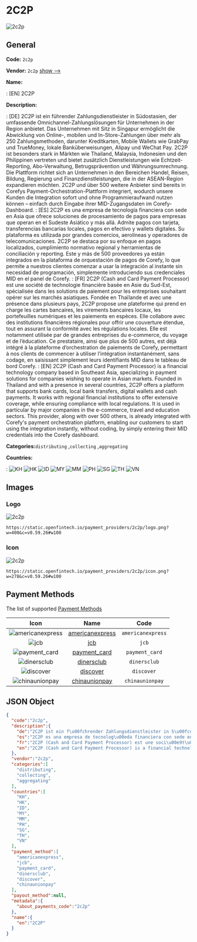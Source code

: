 
# 2C2P 
![2c2p](https://static.openfintech.io/payment_providers/2c2p/logo.png?w=400&c=v0.59.26#w100)  

## General 
 
**Code:** `2c2p` 
 
**Vendor:** `2c2p` [show -->](/vendors/2c2p/) 
 
**Name:** 
 
:	[EN] 2C2P 
 
**Description:** 
 
: [DE] 2C2P ist ein führender Zahlungsdienstleister in Südostasien, der umfassende Omnichannel-Zahlungslösungen für Unternehmen in der Region anbietet. Das Unternehmen mit Sitz in Singapur ermöglicht die Abwicklung von Online-, mobilen und In-Store-Zahlungen über mehr als 250 Zahlungsmethoden, darunter Kreditkarten, Mobile Wallets wie GrabPay und TrueMoney, lokale Banküberweisungen, Alipay und WeChat Pay. 2C2P ist besonders stark in Märkten wie Thailand, Malaysia, Indonesien und den Philippinen vertreten und bietet zusätzlich Dienstleistungen wie Echtzeit-Reporting, Abo-Verwaltung, Betrugsprävention und Währungsumrechnung. Die Plattform richtet sich an Unternehmen in den Bereichen Handel, Reisen, Bildung, Regierung und Finanzdienstleistungen, die in der ASEAN-Region expandieren möchten. 2C2P und über 500 weitere Anbieter sind bereits in Corefys Payment-Orchestration-Plattform integriert, wodurch unsere Kunden die Integration sofort und ohne Programmieraufwand nutzen können – einfach durch Eingabe ihrer MID-Zugangsdaten im Corefy-Dashboard. 
: [ES] 2C2P es una empresa de tecnología financiera con sede en Asia que ofrece soluciones de procesamiento de pagos para empresas que operan en el Sudeste Asiático y más allá. Admite pagos con tarjeta, transferencias bancarias locales, pagos en efectivo y wallets digitales. Su plataforma es utilizada por grandes comercios, aerolíneas y operadores de telecomunicaciones. 2C2P se destaca por su enfoque en pagos localizados, cumplimiento normativo regional y herramientas de conciliación y reporting. Este y más de 500 proveedores ya están integrados en la plataforma de orquestación de pagos de Corefy, lo que permite a nuestros clientes comenzar a usar la integración al instante sin necesidad de programación, simplemente introduciendo sus credenciales MID en el panel de Corefy. 
: [FR] 2C2P (Cash and Card Payment Processor) est une société de technologie financière basée en Asie du Sud-Est, spécialisée dans les solutions de paiement pour les entreprises souhaitant opérer sur les marchés asiatiques. Fondée en Thaïlande et avec une présence dans plusieurs pays, 2C2P propose une plateforme qui prend en charge les cartes bancaires, les virements bancaires locaux, les portefeuilles numériques et les paiements en espèces. Elle collabore avec des institutions financières régionales pour offrir une couverture étendue, tout en assurant la conformité avec les régulations locales. Elle est notamment utilisée par de grandes entreprises du e-commerce, du voyage et de l’éducation. Ce prestataire, ainsi que plus de 500 autres, est déjà intégré à la plateforme d’orchestration de paiements de Corefy, permettant à nos clients de commencer à utiliser l’intégration instantanément, sans codage, en saisissant simplement leurs identifiants MID dans le tableau de bord Corefy. 
: [EN] 2C2P (Cash and Card Payment Processor) is a financial technology company based in Southeast Asia, specializing in payment solutions for companies wishing to operate in Asian markets. Founded in Thailand and with a presence in several countries, 2C2P offers a platform that supports bank cards, local bank transfers, digital wallets and cash payments. It works with regional financial institutions to offer extensive coverage, while ensuring compliance with local regulations. It is used in particular by major companies in the e-commerce, travel and education sectors. This provider, along with over 500 others, is already integrated with Corefy's payment orchestration platform, enabling our customers to start using the integration instantly, without coding, by simply entering their MID credentials into the Corefy dashboard. 
 
**Categories:**`distributing` ,`collecting` ,`aggregating` 
 
 
**Countries:** 
 
:	![KH](https://cdnjs.cloudflare.com/ajax/libs/flag-icon-css/3.3.0/flags/4x3/kh.svg#w24) 	![HK](https://cdnjs.cloudflare.com/ajax/libs/flag-icon-css/3.3.0/flags/4x3/hk.svg#w24) 	![ID](https://cdnjs.cloudflare.com/ajax/libs/flag-icon-css/3.3.0/flags/4x3/id.svg#w24) 	![MY](https://cdnjs.cloudflare.com/ajax/libs/flag-icon-css/3.3.0/flags/4x3/my.svg#w24) 	![MM](https://cdnjs.cloudflare.com/ajax/libs/flag-icon-css/3.3.0/flags/4x3/mm.svg#w24) 	![PH](https://cdnjs.cloudflare.com/ajax/libs/flag-icon-css/3.3.0/flags/4x3/ph.svg#w24) 	![SG](https://cdnjs.cloudflare.com/ajax/libs/flag-icon-css/3.3.0/flags/4x3/sg.svg#w24) 	![TH](https://cdnjs.cloudflare.com/ajax/libs/flag-icon-css/3.3.0/flags/4x3/th.svg#w24) 	![VN](https://cdnjs.cloudflare.com/ajax/libs/flag-icon-css/3.3.0/flags/4x3/vn.svg#w24)  

## Images 

### Logo 
 
![2c2p](https://static.openfintech.io/payment_providers/2c2p/logo.png?w=400&c=v0.59.26#w100)  

```
https://static.openfintech.io/payment_providers/2c2p/logo.png?w=400&c=v0.59.26#w100
```  

### Icon 
 
![2c2p](https://static.openfintech.io/payment_providers/2c2p/icon.png?w=278&c=v0.59.26#w100)  

```
https://static.openfintech.io/payment_providers/2c2p/icon.png?w=278&c=v0.59.26#w100
```  

## Payment Methods 
 
The list of supported [Payment Methods](/payment-methods/) 

|Icon|Name|Code| 
|:---:|:---:|:---:| 
|![americanexpress](https://static.openfintech.io/payment_methods/americanexpress/icon.svg?w=278&c=v0.59.26#w100) |[americanexpress](/payment-methods/americanexpress/)|`americanexpress`| 
|![jcb](https://static.openfintech.io/payment_methods/jcb/icon.png?w=278&c=v0.59.26#w100) |[jcb](/payment-methods/jcb/)|`jcb`| 
|![payment_card](https://static.openfintech.io/payment_methods/payment_card/icon.svg?w=278&c=v0.59.26#w100) |[payment_card](/payment-methods/payment_card/)|`payment_card`| 
|![dinersclub](https://static.openfintech.io/payment_methods/dinersclub/icon.svg?w=278&c=v0.59.26#w100) |[dinersclub](/payment-methods/dinersclub/)|`dinersclub`| 
|![discover](https://static.openfintech.io/payment_methods/discover/icon.svg?w=278&c=v0.59.26#w100) |[discover](/payment-methods/discover/)|`discover`| 
|![chinaunionpay](https://static.openfintech.io/payment_methods/chinaunionpay/icon.svg?w=278&c=v0.59.26#w100) |[chinaunionpay](/payment-methods/chinaunionpay/)|`chinaunionpay`| 
 

## JSON Object 

```json
{
  "code":"2c2p",
  "description":{
    "de":"2C2P ist ein f\u00fchrender Zahlungsdienstleister in S\u00fcdostasien, der umfassende Omnichannel-Zahlungsl\u00f6sungen f\u00fcr Unternehmen in der Region anbietet. Das Unternehmen mit Sitz in Singapur erm\u00f6glicht die Abwicklung von Online-, mobilen und In-Store-Zahlungen \u00fcber mehr als 250 Zahlungsmethoden, darunter Kreditkarten, Mobile Wallets wie GrabPay und TrueMoney, lokale Bank\u00fcberweisungen, Alipay und WeChat Pay. 2C2P ist besonders stark in M\u00e4rkten wie Thailand, Malaysia, Indonesien und den Philippinen vertreten und bietet zus\u00e4tzlich Dienstleistungen wie Echtzeit-Reporting, Abo-Verwaltung, Betrugspr\u00e4vention und W\u00e4hrungsumrechnung. Die Plattform richtet sich an Unternehmen in den Bereichen Handel, Reisen, Bildung, Regierung und Finanzdienstleistungen, die in der ASEAN-Region expandieren m\u00f6chten. 2C2P und \u00fcber 500 weitere Anbieter sind bereits in Corefys Payment-Orchestration-Plattform integriert, wodurch unsere Kunden die Integration sofort und ohne Programmieraufwand nutzen k\u00f6nnen \u2013 einfach durch Eingabe ihrer MID-Zugangsdaten im Corefy-Dashboard.",
    "es":"2C2P es una empresa de tecnolog\u00eda financiera con sede en Asia que ofrece soluciones de procesamiento de pagos para empresas que operan en el Sudeste Asi\u00e1tico y m\u00e1s all\u00e1. Admite pagos con tarjeta, transferencias bancarias locales, pagos en efectivo y wallets digitales. Su plataforma es utilizada por grandes comercios, aerol\u00edneas y operadores de telecomunicaciones. 2C2P se destaca por su enfoque en pagos localizados, cumplimiento normativo regional y herramientas de conciliaci\u00f3n y reporting. Este y m\u00e1s de 500 proveedores ya est\u00e1n integrados en la plataforma de orquestaci\u00f3n de pagos de Corefy, lo que permite a nuestros clientes comenzar a usar la integraci\u00f3n al instante sin necesidad de programaci\u00f3n, simplemente introduciendo sus credenciales MID en el panel de Corefy.",
    "fr":"2C2P (Cash and Card Payment Processor) est une soci\u00e9t\u00e9 de technologie financi\u00e8re bas\u00e9e en Asie du Sud-Est, sp\u00e9cialis\u00e9e dans les solutions de paiement pour les entreprises souhaitant op\u00e9rer sur les march\u00e9s asiatiques. Fond\u00e9e en Tha\u00eflande et avec une pr\u00e9sence dans plusieurs pays, 2C2P propose une plateforme qui prend en charge les cartes bancaires, les virements bancaires locaux, les portefeuilles num\u00e9riques et les paiements en esp\u00e8ces. Elle collabore avec des institutions financi\u00e8res r\u00e9gionales pour offrir une couverture \u00e9tendue, tout en assurant la conformit\u00e9 avec les r\u00e9gulations locales. Elle est notamment utilis\u00e9e par de grandes entreprises du e-commerce, du voyage et de l\u2019\u00e9ducation. Ce prestataire, ainsi que plus de 500 autres, est d\u00e9j\u00e0 int\u00e9gr\u00e9 \u00e0 la plateforme d\u2019orchestration de paiements de Corefy, permettant \u00e0 nos clients de commencer \u00e0 utiliser l\u2019int\u00e9gration instantan\u00e9ment, sans codage, en saisissant simplement leurs identifiants MID dans le tableau de bord Corefy.",
    "en":"2C2P (Cash and Card Payment Processor) is a financial technology company based in Southeast Asia, specializing in payment solutions for companies wishing to operate in Asian markets. Founded in Thailand and with a presence in several countries, 2C2P offers a platform that supports bank cards, local bank transfers, digital wallets and cash payments. It works with regional financial institutions to offer extensive coverage, while ensuring compliance with local regulations. It is used in particular by major companies in the e-commerce, travel and education sectors. This provider, along with over 500 others, is already integrated with Corefy's payment orchestration platform, enabling our customers to start using the integration instantly, without coding, by simply entering their MID credentials into the Corefy dashboard."
  },
  "vendor":"2c2p",
  "categories":[
    "distributing",
    "collecting",
    "aggregating"
  ],
  "countries":[
    "KH",
    "HK",
    "ID",
    "MY",
    "MM",
    "PH",
    "SG",
    "TH",
    "VN"
  ],
  "payment_method":[
    "americanexpress",
    "jcb",
    "payment_card",
    "dinersclub",
    "discover",
    "chinaunionpay"
  ],
  "payout_method":null,
  "metadata":{
    "about_payments_code":"2c2p"
  },
  "name":{
    "en":"2C2P"
  }
}
```  
